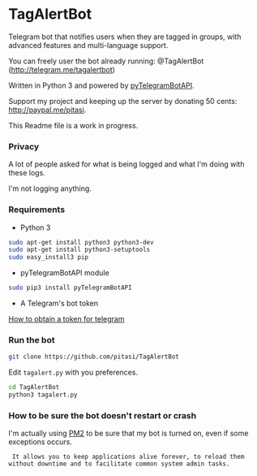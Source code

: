 # TagAlertBot
Telegram bot that notifies users when they are tagged in groups,
with advanced features and multi-language support.

You can freely user the bot already running: @TagAlertBot (http://telegram.me/tagalertbot)

Written in Python 3 and powered by
[pyTelegramBotAPI](https://github.com/eternnoir/pyTelegramBotAPI).

Support my project and keeping up the server by donating 50 cents: http://paypal.me/pitasi.

This Readme file is a work in progress.

### Privacy
A lot of people asked for what is being logged and what I'm doing with these logs.

I'm not logging anything.

### Requirements
* Python 3
```bash
sudo apt-get install python3 python3-dev
sudo apt-get install python3-setuptools
sudo easy_install3 pip
```

* pyTelegramBotAPI module
```bash
sudo pip3 install pyTelegramBotAPI
```
* A Telegram's bot token

[How to obtain a token for telegram](https://unnikked.ga/getting-started-with-telegram-bots/)


### Run the bot
```bash
git clone https://github.com/pitasi/TagAlertBot
```

Edit `tagalert.py` with you preferences.

```bash
cd TagAlertBot
python3 tagalert.py
```

### How to be sure the bot doesn't restart or crash

I'm actually using [PM2](https://github.com/Unitech/pm2) to be sure that my bot is turned on, even if some exceptions occurs.

     It allows you to keep applications alive forever, to reload them without downtime and to facilitate common system admin tasks.
